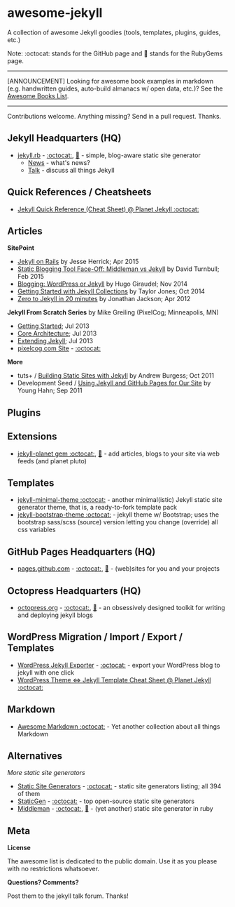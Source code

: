 # awesome-jekyll

A collection of awesome Jekyll goodies (tools, templates, plugins, guides, etc.)

Note: :octocat: stands for the GitHub page and :gem: stands for the RubyGems page.

---

[ANNOUNCEMENT] Looking for awesome book examples in markdown (e.g. handwritten guides, auto-build almanacs w/ open data, etc.)? See the [Awesome Books List](https://github.com/writekit/awesome-books). 

---

Contributions welcome. Anything missing? Send in a pull request. Thanks.



## Jekyll Headquarters (HQ)

- [jekyll.rb](http://jekyllrb.com) - [:octocat:](https://github.com/jekyll), [:gem:](https://rubygems.org/gems/jekyll) - simple, blog-aware static site generator
   - [News](http://jekyllrb.com/news) - what's news?
   - [Talk](https://talk.jekyllrb.com) - discuss all things Jekyll

## Quick References / Cheatsheets

- [Jekyll Quick Reference (Cheat Sheet) @ Planet Jekyll :octocat:](https://github.com/planetjekyll/quickrefs/blob/master/jekyll.md)

## Articles

**SitePoint**

- [Jekyll on Rails](http://www.sitepoint.com/jekyll-rails/) by Jesse Herrick; Apr 2015
- [Static Blogging Tool Face-Off: Middleman vs Jekyll](http://www.sitepoint.com/static-blogging-g-face-middleman-vs-jekyll/) by David Turnbull; Feb 2015
- [Blogging: WordPress or Jekyll](http://www.sitepoint.com/blogging-wordpress-or-jekyll/) by Hugo Giraudel; Nov 2014
- [Getting Started with Jekyll Collections](http://www.sitepoint.com/getting-started-jekyll-collections/) by Taylor Jones; Oct 2014
- [Zero to Jekyll in 20 minutes](http://www.sitepoint.com/zero-to-jekyll-in-20-minutes/) by Jonathan Jackson; Apr 2012

**Jekyll From Scratch Series** by Mike Greiling (PixelCog; Minneapolis, MN)

- [Getting Started](http://pixelcog.com/blog/2013/jekyll-from-scratch-introduction/); Jul 2013
- [Core Architecture](http://pixelcog.com/blog/2013/jekyll-from-scratch-core-architecture/); Jul 2013 
- [Extending Jekyll](http://pixelcog.com/blog/2013/jekyll-from-scratch-extending-jekyll/); Jul 2013
- [pixelcog.com Site](http://pixelcog.com) - [:octocat:](https://github.com/pixelcog/pixelcog.github.io)

**More**

- tuts+ / [Building Static Sites with Jekyll](http://code.tutsplus.com/articles/building-static-sites-with-jekyll--net-22211)  by Andrew Burgess; Oct 2011
- Development Seed / [Using Jekyll and GitHub Pages for Our Site](http://www.developmentseed.org/blog/2011/09/09/jekyll-github-pages/) by Young Hahn; Sep 2011


## Plugins

## Extensions

- [jekyll-planet gem :octocat:](https://github.com/feedreader/jekyll-planet), [:gem:](https://rubygems.org/gems/jekyll-planet) - add articles, blogs to your site via web feeds (and planet pluto) 


## Templates

- [jekyll-minimal-theme :octocat:](https://github.com/planetjekyll/jekyll-minimal-theme) - another minimal(istic) Jekyll static site generator theme, that is, a ready-to-fork template pack
- [jekyll-bootstrap-theme :octocat:](https://github.com/planetjekyll/jekyll-bootstrap-theme) - jekyll theme w/ Bootstrap; uses the bootstrap sass/scss (source) version letting you change (override) all css variables



## GitHub Pages Headquarters (HQ)

- [pages.github.com](https://pages.github.com) - [:octocat:](https://github.com/github/pages-gem), [:gem:](https://rubygems.org/gems/github-pages) -  (web)sites for you and your projects


## Octopress Headquarters (HQ)

- [octopress.org](http://octopress.org) - [:octocat:](https://github.com/octopress), [:gem:](https://rubygems.org/gems/octopress) - an obsessively designed toolkit for writing and deploying jekyll blogs


## WordPress Migration / Import / Export / Templates

- [WordPress Jekyll Exporter](https://wordpress.org/plugins/jekyll-exporter) - [:octocat:](https://github.com/benbalter/wordpress-to-jekyll-exporter) - export your WordPress blog to jekyll with one click
- [WordPress Theme <=> Jekyll Template Cheat Sheet @ Planet Jekyll :octocat:](https://github.com/planetjekyll/quickrefs/blob/master/wordpress.md)


## Markdown

- [Awesome Markdown :octocat:](https://github.com/writekit/awesome-markdown) - Yet another collection about all things Markdown

## Alternatives

_More static site generators_

- [Static Site Generators](https://staticsitegenerators.net) - [:octocat:](https://github.com/bevry/staticsitegenerators) - static site generators listing; all 394 of them
- [StaticGen](https://www.staticgen.com) - [:octocat:](https://github.com/netlify/staticgen) - top open-source static site generators
- [Middleman](https://middlemanapp.com) - [:octocat:](https://github.com/middleman), [:gem:](https://rubygems.org/gems/middleman) - (yet another) static site generator in ruby


## Meta

**License**

The awesome list is dedicated to the public domain. Use it as you please with no restrictions whatsoever.

**Questions? Comments?**

Post them to the jekyll talk forum. Thanks!
